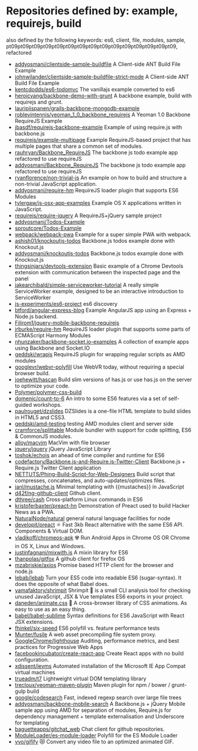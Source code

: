 # Repositories defined by: example, requirejs, build

also defined by the following keywords: es6, client, file, modules, sample, pt09pt09pt09pt09pt09pt09pt09pt09pt09pt09pt09pt09pt09pt09pt09, refactored

- [addyosmani/clientside-sample-buildfile](https://github.com/addyosmani/clientside-sample-buildfile)
  A Client-side ANT Build File Example
- [johnwilander/clientside-sample-buildfile-strict-mode](https://github.com/johnwilander/clientside-sample-buildfile-strict-mode)
  A Client-side ANT Build File Example
- [kentcdodds/es6-todomvc](https://github.com/kentcdodds/es6-todomvc)
  The vanillajs example converted to es6
- [heroicyang/backbone-demo-with-grunt](https://github.com/heroicyang/backbone-demo-with-grunt)
  A backbone example, build with requirejs and grunt.
- [lauripiispanen/grails-backbone-mongodb-example](https://github.com/lauripiispanen/grails-backbone-mongodb-example)
- [roblevintennis/yeoman_1_0_backbone_requirejs](https://github.com/roblevintennis/yeoman_1_0_backbone_requirejs)
  A Yeoman 1.0 Backbone RequireJS Example
- [jbasdf/requirejs-backbone-example](https://github.com/jbasdf/requirejs-backbone-example)
  Example of using require.js with backbone.js
- [requirejs/example-multipage](https://github.com/requirejs/example-multipage)
  Example RequireJS-based project that has multiple pages that share a common set of modules.
- [rauhryan/Backbone_RequireJS](https://github.com/rauhryan/Backbone_RequireJS)
  The backbone js todo example app refactored to use requireJS
- [addyosmani/Backbone_RequireJS](https://github.com/addyosmani/Backbone_RequireJS)
  The backbone js todo example app refactored to use requireJS
- [ryanflorence/non-trivial-js](https://github.com/ryanflorence/non-trivial-js)
  An example on how to build and structure a non-trivial JavaScript application.
- [addyosmani/require-hm](https://github.com/addyosmani/require-hm)
  RequireJS loader plugin that supports ES6 Modules 
- [tylergaw/js-osx-app-examples](https://github.com/tylergaw/js-osx-app-examples)
  Example OS X applications written in JavaScript.
- [requirejs/require-jquery](https://github.com/requirejs/require-jquery)
  A RequireJS+jQuery sample project
- [addyosmani/Todos-Example](https://github.com/addyosmani/Todos-Example)
- [sproutcore/Todos-Example](https://github.com/sproutcore/Todos-Example)
- [webpack/webpack-pwa](https://github.com/webpack/webpack-pwa)
  Example for a super simple PWA with webpack.
- [ashish01/knockoutjs-todos](https://github.com/ashish01/knockoutjs-todos)
  Backbone.js todos example done with Knockout.js
- [addyosmani/knockoutjs-todos](https://github.com/addyosmani/knockoutjs-todos)
  Backbone.js todos example done with Knockout.js
- [thingsinjars/devtools-extension](https://github.com/thingsinjars/devtools-extension)
  Basic example of a Chrome Devtools extension with communication between the inspected page and the panel
- [jakearchibald/simple-serviceworker-tutorial](https://github.com/jakearchibald/simple-serviceworker-tutorial)
  A really simple ServiceWorker example, designed to be an interactive introduction to ServiceWorker
- [js-experiments/es6-project](https://github.com/js-experiments/es6-project)
  es6 discovery
- [btford/angular-express-blog](https://github.com/btford/angular-express-blog)
  Example AngularJS app using an Express + Node.js backend.
- [Filirom1/jquery-mobile-backbone-requirejs](https://github.com/Filirom1/jquery-mobile-backbone-requirejs)
- [jrburke/require-hm](https://github.com/jrburke/require-hm)
  RequireJS loader plugin that supports some parts of ECMAScript Harmony Modules
- [nhunzaker/backbone-socket.io-examples](https://github.com/nhunzaker/backbone-socket.io-examples)
  A collection of example apps using Backbone and Socket.IO
- [geddski/wrapjs](https://github.com/geddski/wrapjs)
  RequireJS plugin for wrapping regular scripts as AMD modules
- [googlevr/webvr-polyfill](https://github.com/googlevr/webvr-polyfill)
  Use WebVR today, without requiring a special browser build.
- [joehewitt/hascan](https://github.com/joehewitt/hascan)
  Build slim versions of has.js or use has.js on the server to optimize your code.
- [Polymer/polymer-css-build](https://github.com/Polymer/polymer-css-build)
- [domenic/count-to-6](https://github.com/domenic/count-to-6)
  An intro to some ES6 features via a set of self-guided workshops.
- [paulrouget/dzslides](https://github.com/paulrouget/dzslides)
  DZSlides is a one-file HTML template to build slides in HTML5 and CSS3.
- [geddski/amd-testing](https://github.com/geddski/amd-testing)
  testing AMD modules client and server side
- [cramforce/splittable](https://github.com/cramforce/splittable)
  Module bundler with support for code splitting, ES6 & CommonJS modules.
- [alloy/macvim](https://github.com/alloy/macvim)
  MacVim with file browser
- [jquery/jquery](https://github.com/jquery/jquery)
  jQuery JavaScript Library
- [toshok/echojs](https://github.com/toshok/echojs)
  an ahead of time compiler and runtime for ES6
- [codefactory/Backbone.js-and-Require.js-Twitter-Client](https://github.com/codefactory/Backbone.js-and-Require.js-Twitter-Client)
  Backbone.js + Require.js Twitter Client application
- [NETTUTS/Phing-Build-Script-for-Web-Designers](https://github.com/NETTUTS/Phing-Build-Script-for-Web-Designers)
  Build script that compresses, concatenates, and auto-updates/optimizes files.
- [janl/mustache.js](https://github.com/janl/mustache.js)
  Minimal templating with {{mustaches}} in JavaScript
- [d42f/ng-github-client](https://github.com/d42f/ng-github-client)
  Github client.
- [dthree/cash](https://github.com/dthree/cash)
  Cross-platform Linux commands in ES6
- [kristoferbaxter/preact-hn](https://github.com/kristoferbaxter/preact-hn)
  Demonstration of Preact used to build Hacker News as a PWA.
- [NaturalNode/natural](https://github.com/NaturalNode/natural)
  general natural language facilities for node
- [developit/preact](https://github.com/developit/preact)
  ⚛️ Fast 3kb React alternative with the same ES6 API. Components & Virtual DOM.
- [vladikoff/chromeos-apk](https://github.com/vladikoff/chromeos-apk)
  ☢️  Run Android Apps in Chrome OS OR Chrome in OS X, Linux and Windows.
- [justinfagnani/mixwith.js](https://github.com/justinfagnani/mixwith.js)
  A mixin library for ES6
- [thanpolas/gitfox](https://github.com/thanpolas/gitfox)
  A github client for firefox OS
- [mzabriskie/axios](https://github.com/mzabriskie/axios)
  Promise based HTTP client for the browser and node.js
- [lebab/lebab](https://github.com/lebab/lebab)
  Turn your ES5 code into readable ES6 (sugar-syntax). It does the opposite of what Babel does.
- [yamafaktory/shrimpit](https://github.com/yamafaktory/shrimpit)
  Shrimpit 🍤 is a small CLI analysis tool for checking unused JavaScript, JSX & Vue templates ES6 exports in your project.
- [daneden/animate.css](https://github.com/daneden/animate.css)
  🍿 A cross-browser library of CSS animations. As easy to use as an easy thing.
- [babel/babel-sublime](https://github.com/babel/babel-sublime)
  Syntax definitions for ES6 JavaScript with React JSX extensions.
- [fhinkel/six-speed](https://github.com/fhinkel/six-speed)
  ES6 polyfill vs. feature performance tests
- [Munter/fusile](https://github.com/Munter/fusile)
  A web asset precompiling file system proxy.
- [GoogleChrome/lighthouse](https://github.com/GoogleChrome/lighthouse)
  Auditing, performance metrics, and best practices for Progressive Web Apps
- [facebookincubator/create-react-app](https://github.com/facebookincubator/create-react-app)
  Create React apps with no build configuration.
- [xdissent/ievms](https://github.com/xdissent/ievms)
  Automated installation of the Microsoft IE App Compat virtual machines
- [trueadm/t7](https://github.com/trueadm/t7)
  Lightweight virtual DOM templating library
- [trecloux/yeoman-maven-plugin](https://github.com/trecloux/yeoman-maven-plugin)
  Maven plugin for npm / bower / grunt-gulp build
- [google/codesearch](https://github.com/google/codesearch)
  Fast, indexed regexp search over large file trees
- [addyosmani/backbone-mobile-search](https://github.com/addyosmani/backbone-mobile-search)
  A Backbone.js + jQuery Mobile sample app using AMD for separation of modules, Require.js for dependency management +  template externalisation and Underscore for templating
- [baguetteapps/gitchat_web](https://github.com/baguetteapps/gitchat_web)
  Chat client for github repositories.
- [ModuleLoader/es-module-loader](https://github.com/ModuleLoader/es-module-loader)
  Polyfill for the ES Module Loader
- [vvo/gifify](https://github.com/vvo/gifify)
  😻 Convert any video file to an optimized animated GIF.
